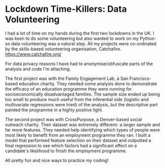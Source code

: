 # Lockdown Time-Killers: Data Volunteering

I had a lot of time on my hands during the first two lockdowns in the UK. I was keen to do some volunteering but also wanted to work on my Python- so data volunteering was a natural step. All my projects were co-ordinated by the skills-based volunteering organisation, Catchafire. https://www.catchafire.org/

For data privacy reasons I have had to anonymise/obfuscate parts of the analysis and code I'm attaching.



The first project was with the Family Engagement Lab, a San Francisco-based education charity. They needed some analysis done to demonstrate the efficacy of an education programme they were running for socioeconomically disadvantaged families. The sample size ended up being too small to produce much useful from the inferential side (logistic and multivariate regressions were tried) of the analysis, but the descriptive part painted the programme in a highly positive light.


The second project was with CrossPurpose, a Denver-based social outreach charity. Their dataset was extremely different- a larger sample and far more features. They needed help identifying which types of people were most likely to benefit from an employment programme they ran. I built a model that performed feature selection on their dataset and outputted a final regression to see which factors had a significant effect on a candidate's likelihood to finish the employment programme. 


All pretty fun and nice ways to practice my coding!
